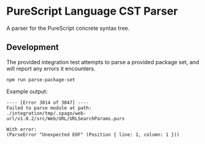 # PureScript Language CST Parser

A parser for the PureScript concrete syntax tree.

## Development

The provided integration test attempts to parse a provided package set, and will report any errors it encounters.

```sh
npm run parse-package-set
```

Example output:

```text
---- [Error 3014 of 3047] ----
Failed to parse module at path:
./integration/tmp/.spago/web-url/v1.0.2/src/Web/URL/URLSearchParams.purs

With error:
(ParseError "Unexpected EOF" (Position { line: 1, column: 1 }))
```
